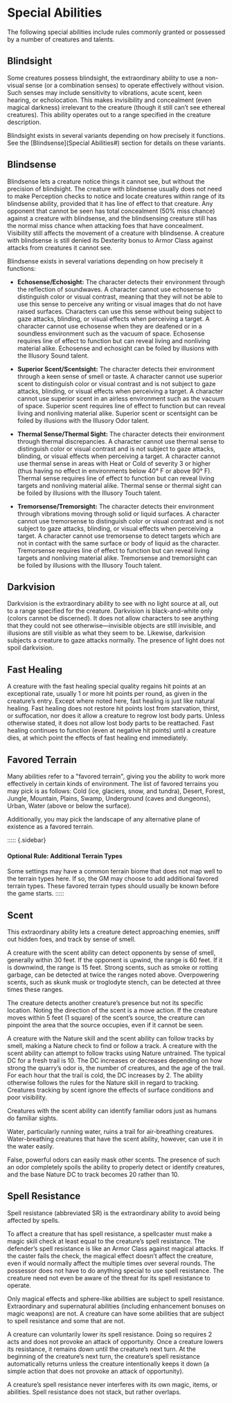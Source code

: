 # Special Abilities

The following special abilities include rules commonly granted or possessed by a number of creatures and talents.

## Blindsight

Some creatures possess blindsight, the extraordinary ability to use a non-visual sense (or a combination senses) to operate effectively without vision. Such senses may include sensitivity to vibrations, acute scent, keen hearing, or echolocation. This makes invisibility and concealment (even magical darkness) irrelevant to the creature (though it still can’t see ethereal creatures). This ability operates out to a range specified in the creature description.

Blindsight exists in several variants depending on how precisely it functions. See the [Blindsense](Special Abilities#) section for details on these variants.

## Blindsense

Blindsense lets a creature notice things it cannot see, but without the precision of blindsight. The creature with blindsense usually does not need to make Perception checks to notice and locate creatures within range of its blindsense ability, provided that it has line of effect to that creature. Any opponent that cannot be seen has total concealment (50% miss chance) against a creature with blindsense, and the blindsensing creature still has the normal miss chance when attacking foes that have concealment. Visibility still affects the movement of a creature with blindsense. A creature with blindsense is still denied its Dexterity bonus to Armor Class against attacks from creatures it cannot see.

Blindsense exists in several variations depending on how precisely it functions:

* **Echosense/Echosight:** The character detects their environment through the reflection of soundwaves. A character cannot use echosense to distinguish color or visual contrast, meaning that they will not be able to use this sense to perceive any writing or visual images that do not have raised surfaces. Characters can use this sense without being subject to gaze attacks, blinding, or visual effects when perceiving a target. A character cannot use echosense when they are deafened or in a soundless environment such as the vacuum of space. Echosense requires line of effect to function but can reveal living and nonliving material alike. Echosense and echosight can be foiled by illusions with the Illusory Sound talent.

* **Superior Scent/Scentsight:** The character detects their environment through a keen sense of smell or taste. A character cannot use superior scent to distinguish color or visual contrast and is not subject to gaze attacks, blinding, or visual effects when perceiving a target. A character cannot use superior scent in an airless environment such as the vacuum of space. Superior scent requires line of effect to function but can reveal living and nonliving material alike. Superior scent or scentsight can be foiled by illusions with the Illusory Odor talent.

* **Thermal Sense/Thermal Sight:** The character detects their environment through thermal discrepancies. A character cannot use thermal sense to distinguish color or visual contrast and is not subject to gaze attacks, blinding, or visual effects when perceiving a target. A character cannot use thermal sense in areas with Heat or Cold of severity 3 or higher (thus having no effect in environments below 40° F or above 90° F). Thermal sense requires line of effect to function but can reveal living targets and nonliving material alike. Thermal sense or thermal sight can be foiled by illusions with the Illusory Touch talent.

* **Tremorsense/Tremorsight:** The character detects their environment through vibrations moving through solid or liquid surfaces. A character cannot use tremorsense to distinguish color or visual contrast and is not subject to gaze attacks, blinding, or visual effects when perceiving a target. A character cannot use tremorsense to detect targets which are not in contact with the same surface or body of liquid as the character. Tremorsense requires line of effect to function but can reveal living targets and nonliving material alike. Tremorsense and tremorsight can be foiled by illusions with the Illusory Touch talent.

## Darkvision

Darkvision is the extraordinary ability to see with no light source at all, out to a range specified for the creature. Darkvision is black-and-white only (colors cannot be discerned). It does not allow characters to see anything that they could not see otherwise—invisible objects are still invisible, and illusions are still visible as what they seem to be. Likewise, darkvision subjects a creature to gaze attacks normally. The presence of light does not spoil darkvision.

## Fast Healing

A creature with the fast healing special quality regains hit points at an exceptional rate, usually 1 or more hit points per round, as given in the creature’s entry. Except where noted here, fast healing is just like natural healing. Fast healing does not restore hit points lost from starvation, thirst, or suffocation, nor does it allow a creature to regrow lost body parts. Unless otherwise stated, it does not allow lost body parts to be reattached. Fast healing continues to function (even at negative hit points) until a creature dies, at which point the effects of fast healing end immediately.

## Favored Terrain

Many abilities refer to a "favored terrain", giving you the ability to work more effectively in certain kinds of environment. The list of favored terrains you may pick is as follows: Cold (ice, glaciers, snow, and tundra), Desert, Forest, Jungle, Mountain, Plains, Swamp, Underground (caves and dungeons), Urban, Water (above or below the surface).

Additionally, you may pick the landscape of any alternative plane of existence as a favored terrain.

::::: {.sidebar}
#### Optional Rule: Additional Terrain Types

Some settings may have a common terrain biome that does not map well to the terrain types here. If so, the GM may choose to add additional favored terrain types. These favored terrain types should usually be known before the game starts.
:::::

## Scent

This extraordinary ability lets a creature detect approaching enemies, sniff out hidden foes, and track by sense of smell.

A creature with the scent ability can detect opponents by sense of smell, generally within 30 feet. If the opponent is upwind, the range is 60 feet. If it is downwind, the range is 15 feet. Strong scents, such as smoke or rotting garbage, can be detected at twice the ranges noted above. Overpowering scents, such as skunk musk or troglodyte stench, can be detected at three times these ranges.

The creature detects another creature’s presence but not its specific location. Noting the direction of the scent is a move action. If the creature moves within 5 feet (1 square) of the scent’s source, the creature can pinpoint the area that the source occupies, even if it cannot be seen.

A creature with the Nature skill and the scent ability can follow tracks by smell, making a Nature check to find or follow a track. A creature with the scent ability can attempt to follow tracks using Nature untrained. The typical DC for a fresh trail is 10. The DC increases or decreases depending on how strong the quarry’s odor is, the number of creatures, and the age of the trail. For each hour that the trail is cold, the DC increases by 2. The ability otherwise follows the rules for the Nature skill in regard to tracking. Creatures tracking by scent ignore the effects of surface conditions and poor visibility.

Creatures with the scent ability can identify familiar odors just as humans do familiar sights.

Water, particularly running water, ruins a trail for air-breathing creatures. Water-breathing creatures that have the scent ability, however, can use it in the water easily.

False, powerful odors can easily mask other scents. The presence of such an odor completely spoils the ability to properly detect or identify creatures, and the base Nature DC to track becomes 20 rather than 10.

## Spell Resistance

Spell resistance (abbreviated SR) is the extraordinary ability to avoid being affected by spells.

To affect a creature that has spell resistance, a spellcaster must make a magic skill check at least equal to the creature’s spell resistance. The defender’s spell resistance is like an Armor Class against magical attacks. If the caster fails the check, the magical effect doesn’t affect the creature, even if would normally affect the multiple times over several rounds. The possessor does not have to do anything special to use spell resistance. The creature need not even be aware of the threat for its spell resistance to operate.

Only magical effects and sphere-like abilities are subject to spell resistance. Extraordinary and supernatural abilities (including enhancement bonuses on magic weapons) are not. A creature can have some abilities that are subject to spell resistance and some that are not.

A creature can voluntarily lower its spell resistance. Doing so requires 2 acts and does not provoke an attack of opportunity. Once a creature lowers its resistance, it remains down until the creature’s next turn. At the beginning of the creature’s next turn, the creature’s spell resistance automatically returns unless the creature intentionally keeps it down (a simple action that does not provoke an attack of opportunity).

A creature’s spell resistance never interferes with its own magic, items, or abilities.  Spell resistance does not stack, but rather overlaps.
